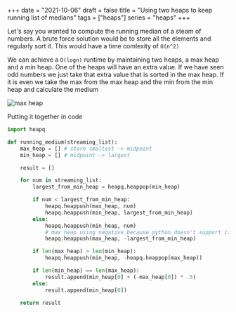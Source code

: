 +++
date = "2021-10-06"
draft = false
title = "Using two heaps to keep running list of medians"
tags = ["heaps"]
series = "heaps"
+++

Let's say you wanted to compute the running median of a steam of numbers. A brute force solution would be to store all the elements and regularly sort it. This would have a time comlexity of `O(n^2)`

We can achieve a `O(logn)` runtime by maintaining two heaps, a max heap and a min heap. One of the heaps will have an extra value. If we have seen odd numbers we just take that extra value that is sorted in the max heap. If it is even we take the max from the max heap and the min from the min heap and calculate the medium 

![max heap](/images/epi/10.5.a.png)

Putting it together in code

```python
import heapq

def running_medium(streaming_list):
    max_heap = [] # store smallest -> midpoint
    min_heap = [] # midpoint -> largest

    result = []

    for num in streaming_list:
        largest_from_min_heap = heapq.heappop(min_heap)

        if num < largest_from_min_heap:
            heapq.heappush(max_heap, num)
            heapq.heappush(min_heap, largest_from_min_heap)
        else:
            heapq.heappush(min_heap, num)
            # max heap using negative because python doesn't support it natively 
            heapq.heappush(max_heap, -largest_from_min_heap)

        if len(max_heap) > len(min_heap):
            heapq.heappush(min_heap, -heapq.heappop(max_heap))

        if len(min_heap) == len(max_heap):
            result.append(min_heap[0] + (-max_heap[0]) * .5)
        else:
            result.append(min_heap[0])

    return result
```
